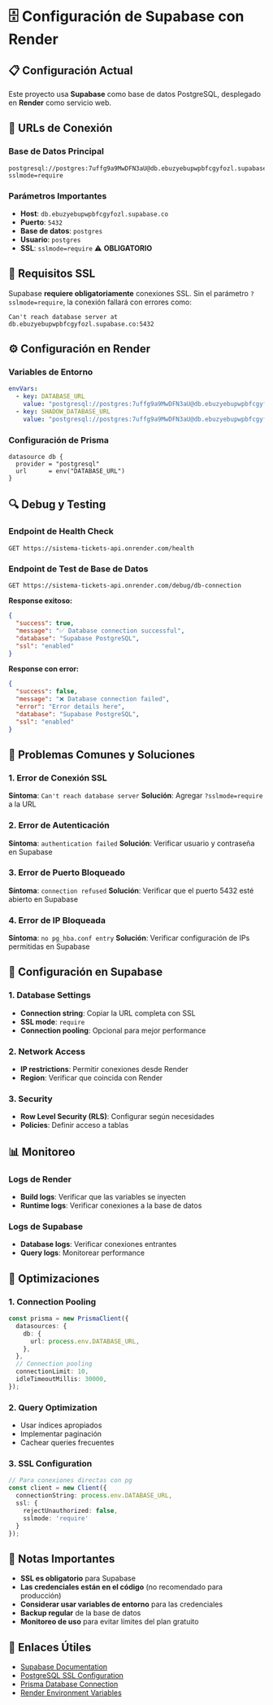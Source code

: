 # 🗄️ Configuración de Supabase con Render

## 📋 Configuración Actual

Este proyecto usa **Supabase** como base de datos PostgreSQL, desplegado en **Render** como servicio web.

## 🔗 URLs de Conexión

### Base de Datos Principal
```
postgresql://postgres:7uffg9a9MwDFN3aU@db.ebuzyebupwpbfcgyfozl.supabase.co:5432/postgres?sslmode=require
```

### Parámetros Importantes
- **Host**: `db.ebuzyebupwpbfcgyfozl.supabase.co`
- **Puerto**: `5432`
- **Base de datos**: `postgres`
- **Usuario**: `postgres`
- **SSL**: `sslmode=require` ⚠️ **OBLIGATORIO**

## 🚨 Requisitos SSL

Supabase **requiere obligatoriamente** conexiones SSL. Sin el parámetro `?sslmode=require`, la conexión fallará con errores como:

```
Can't reach database server at db.ebuzyebupwpbfcgyfozl.supabase.co:5432
```

## ⚙️ Configuración en Render

### Variables de Entorno
```yaml
envVars:
  - key: DATABASE_URL
    value: "postgresql://postgres:7uffg9a9MwDFN3aU@db.ebuzyebupwpbfcgyfozl.supabase.co:5432/postgres?sslmode=require"
  - key: SHADOW_DATABASE_URL
    value: "postgresql://postgres:7uffg9a9MwDFN3aU@db.ebuzyebupwpbfcgyfozl.supabase.co:5432/postgres?sslmode=require"
```

### Configuración de Prisma
```prisma
datasource db {
  provider = "postgresql"
  url      = env("DATABASE_URL")
}
```

## 🔍 Debug y Testing

### Endpoint de Health Check
```
GET https://sistema-tickets-api.onrender.com/health
```

### Endpoint de Test de Base de Datos
```
GET https://sistema-tickets-api.onrender.com/debug/db-connection
```

**Response exitoso:**
```json
{
  "success": true,
  "message": "✅ Database connection successful",
  "database": "Supabase PostgreSQL",
  "ssl": "enabled"
}
```

**Response con error:**
```json
{
  "success": false,
  "message": "❌ Database connection failed",
  "error": "Error details here",
  "database": "Supabase PostgreSQL",
  "ssl": "enabled"
}
```

## 🚨 Problemas Comunes y Soluciones

### 1. Error de Conexión SSL
**Síntoma**: `Can't reach database server`
**Solución**: Agregar `?sslmode=require` a la URL

### 2. Error de Autenticación
**Síntoma**: `authentication failed`
**Solución**: Verificar usuario y contraseña en Supabase

### 3. Error de Puerto Bloqueado
**Síntoma**: `connection refused`
**Solución**: Verificar que el puerto 5432 esté abierto en Supabase

### 4. Error de IP Bloqueada
**Síntoma**: `no pg_hba.conf entry`
**Solución**: Verificar configuración de IPs permitidas en Supabase

## 🔧 Configuración en Supabase

### 1. Database Settings
- **Connection string**: Copiar la URL completa con SSL
- **SSL mode**: `require`
- **Connection pooling**: Opcional para mejor performance

### 2. Network Access
- **IP restrictions**: Permitir conexiones desde Render
- **Region**: Verificar que coincida con Render

### 3. Security
- **Row Level Security (RLS)**: Configurar según necesidades
- **Policies**: Definir acceso a tablas

## 📊 Monitoreo

### Logs de Render
- **Build logs**: Verificar que las variables se inyecten
- **Runtime logs**: Verificar conexiones a la base de datos

### Logs de Supabase
- **Database logs**: Verificar conexiones entrantes
- **Query logs**: Monitorear performance

## 🚀 Optimizaciones

### 1. Connection Pooling
```typescript
const prisma = new PrismaClient({
  datasources: {
    db: {
      url: process.env.DATABASE_URL,
    },
  },
  // Connection pooling
  connectionLimit: 10,
  idleTimeoutMillis: 30000,
});
```

### 2. Query Optimization
- Usar índices apropiados
- Implementar paginación
- Cachear queries frecuentes

### 3. SSL Configuration
```typescript
// Para conexiones directas con pg
const client = new Client({
  connectionString: process.env.DATABASE_URL,
  ssl: {
    rejectUnauthorized: false,
    sslmode: 'require'
  }
});
```

## 📝 Notas Importantes

- **SSL es obligatorio** para Supabase
- **Las credenciales están en el código** (no recomendado para producción)
- **Considerar usar variables de entorno** para las credenciales
- **Backup regular** de la base de datos
- **Monitoreo de uso** para evitar límites del plan gratuito

## 🔗 Enlaces Útiles

- [Supabase Documentation](https://supabase.com/docs)
- [PostgreSQL SSL Configuration](https://www.postgresql.org/docs/current/ssl-tcp.html)
- [Prisma Database Connection](https://www.prisma.io/docs/concepts/database-connectors/postgresql)
- [Render Environment Variables](https://render.com/docs/environment-variables)
